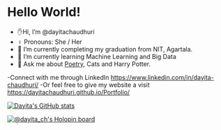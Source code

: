 # Hello World!
 
- ✋Hi, I’m @dayitachaudhuri
-  ♀️ Pronouns: She / Her
- 🔭 I’m currently completing my graduation from NIT, Agartala.
- 🌱 I’m currently learning Machine Learning and Big Data
- 💬 Ask me about [Poetry](https://www.instagram.com/phrasesofdelirium/), Cats and Harry Potter. 

-Connect with me through LinkedIn https://www.linkedin.com/in/dayita-chaudhuri/
-Or feel free to give my website a visit https://dayitachaudhuri.github.io/Portfolio/

[![Dayita's GitHub stats](https://github-readme-stats.vercel.app/api?username=dayitachaudhuri&count_private=true&show_icons=true&theme=dracula)](https://github.com/anuraghazra/github-readme-stats)

<!---
dayitachaudhuri/dayitachaudhuri is a ✨ special ✨ repository because its `README.md` (this file) appears on your GitHub profile.
You can click the Preview link to take a look at your changes.
--->
[![@dayita_ch's Holopin board](https://holopin.me/dayita_ch)](https://holopin.io/@dayita_ch)
